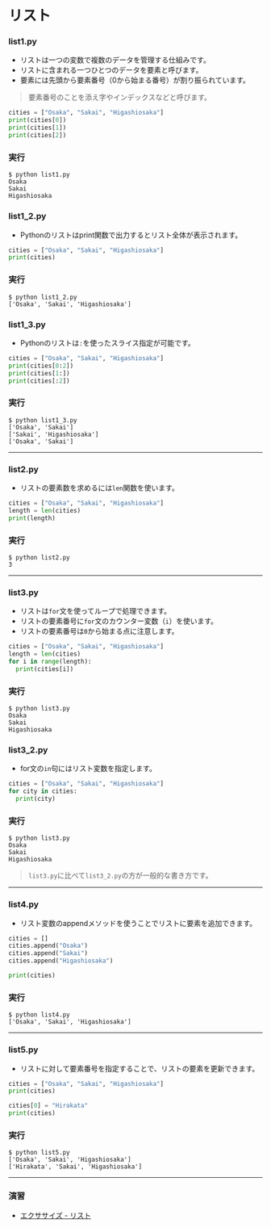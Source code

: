 # リスト

### list1.py

+ リストは一つの変数で複数のデータを管理する仕組みです。
+ リストに含まれる一つひとつのデータを要素と呼びます。
+ 要素には先頭から要素番号（0から始まる番号）が割り振られています。

> 要素番号のことを添え字やインデックスなどと呼びます。

```python
cities = ["Osaka", "Sakai", "Higashiosaka"]
print(cities[0])
print(cities[1])
print(cities[2])
```

### 実行

```
$ python list1.py
Osaka
Sakai
Higashiosaka
```

### list1_2.py

+ Pythonのリストはprint関数で出力するとリスト全体が表示されます。

```python
cities = ["Osaka", "Sakai", "Higashiosaka"]
print(cities)
```

### 実行

```
$ python list1_2.py 
['Osaka', 'Sakai', 'Higashiosaka']
```

### list1_3.py

+ Pythonのリストは`:`を使ったスライス指定が可能です。

```python
cities = ["Osaka", "Sakai", "Higashiosaka"]
print(cities[0:2])
print(cities[1:])
print(cities[:2])
```

### 実行

```
$ python list1_3.py
['Osaka', 'Sakai']
['Sakai', 'Higashiosaka']
['Osaka', 'Sakai']
```

---

### list2.py

+ リストの要素数を求めるには`len`関数を使います。

```python
cities = ["Osaka", "Sakai", "Higashiosaka"]
length = len(cities)
print(length)
```

### 実行

```
$ python list2.py
3
```

---


### list3.py

+ リストは`for`文を使ってループで処理できます。
+ リストの要素番号に`for`文のカウンター変数（`i`）を使います。
+ リストの要素番号は`0`から始まる点に注意します。

```python
cities = ["Osaka", "Sakai", "Higashiosaka"]
length = len(cities)
for i in range(length):
  print(cities[i])
```

### 実行

```
$ python list3.py
Osaka
Sakai
Higashiosaka
```

### list3_2.py

+ for文の`in`句にはリスト変数を指定します。

```python
cities = ["Osaka", "Sakai", "Higashiosaka"]
for city in cities:
  print(city)
```

### 実行

```
$ python list3.py
Osaka
Sakai
Higashiosaka
```

> `list3.py`に比べて`list3_2.py`の方が一般的な書き方です。

---


### list4.py

+ リスト変数のappendメソッドを使うことでリストに要素を追加できます。

```python
cities = []
cities.append("Osaka")
cities.append("Sakai")
cities.append("Higashiosaka")

print(cities)
```

### 実行

```
$ python list4.py
['Osaka', 'Sakai', 'Higashiosaka']
```

---


### list5.py

+ リストに対して要素番号を指定することで、リストの要素を更新できます。

```python
cities = ["Osaka", "Sakai", "Higashiosaka"]
print(cities)

cities[0] = "Hirakata"
print(cities)
```

### 実行

```
$ python list5.py 
['Osaka', 'Sakai', 'Higashiosaka']
['Hirakata', 'Sakai', 'Higashiosaka']
```

---

### 演習

+ [エクササイズ - リスト](ex/06_basic_ex.md)